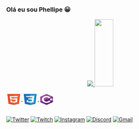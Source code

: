 ### Olá eu sou Phellipe 😀
<div align="center">
    <a href="https://github.com/phezin">
    <img height="180em" src="https://github-readme-stats.vercel.app/api?username=Phezin&show_icons=true&theme=dracula&include_all_commits=true&count_private=true"/>
    <img height="180px" width="50px" src="https://github-readme-stats.vercel.app/api/top-langs/?username=Phezin&layout=compact&langs_count=7&theme=dracula"/>
</div>
<div style="display: inline_block"><br>
    <img align="center" alt="html5" height="30" width="40" src="https://raw.githubusercontent.com/devicons/devicon/master/icons/html5/html5-original.svg" style="max-width: 100%;">
    <img align="center" alt="css3" height="30" width="40" src="https://raw.githubusercontent.com/devicons/devicon/master/icons/css3/css3-original.svg" style="max-width: 100%;">
    <img align="center" alt="csharp" height="30" width="40" src="https://raw.githubusercontent.com/devicons/devicon/master/icons/csharp/csharp-original.svg" style="max-width: 100%;">
</div>

##

[![Twitter](https://img.shields.io/badge/Twitter-1DA1F2?style=for-the-badge&logo=twitter&logoColor=white)](https://twitter.com/phxp)
[![Twitch](https://img.shields.io/badge/Twitch-9146FF?style=for-the-badge&logo=twitch&logoColor=white)](https://www.twitch.tv/phezin801)
[![Instagram](https://img.shields.io/badge/Instagram-E4405F?style=for-the-badge&logo=instagram&logoColor=white)](https://www.instagram.com/phezinxd/)
[![Discord](https://img.shields.io/badge/Discord-7289DA?style=for-the-badge&logo=discord&logoColor=white)](https://discord.gg/ZmVgpvdZ)
[![Gmail](https://img.shields.io/badge/Gmail-D14836?style=for-the-badge&logo=gmail&logoColor=white)](mailto:phellipeaferreira@gmail.com)
